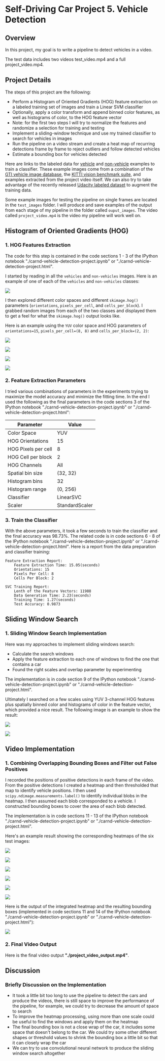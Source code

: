 # Self-Driving Car Project 5. Vehicle Detection

## Overview
In this project, my goal is to write a pipeline to detect vehicles in a video.

The test data includes two videos test_video.mp4 and a full project_video.mp4.  

## Project Details
The steps of this project are the following:

* Perform a Histogram of Oriented Gradients (HOG) feature extraction on a labeled training set of images and train a Linear SVM classifier
* Optionally, apply a color transform and append binned color features, as well as histograms of color, to the HOG feature vector
* Note: for the first two steps I will try to normalize the features and randomize a selection for training and testing
* Implement a sliding-window technique and use my trained classifier to search for vehicles in images
* Run the pipeline on a video stream and create a heat map of recurring detections frame by frame to reject outliers and follow detected vehicles
* Estimate a bounding box for vehicles detected

Here are links to the labeled data for [vehicle](https://s3.amazonaws.com/udacity-sdc/Vehicle_Tracking/vehicles.zip) and [non-vehicle](https://s3.amazonaws.com/udacity-sdc/Vehicle_Tracking/non-vehicles.zip) examples to train a classifier. These example images come from a combination of the [GTI vehicle image database](http://www.gti.ssr.upm.es/data/Vehicle_database.html), the [KITTI vision benchmark suite](http://www.cvlibs.net/datasets/kitti/), and examples extracted from the project video itself. We can also try to take advantage of the recently released [Udacity labeled dataset](https://github.com/udacity/self-driving-car/tree/master/annotations) to augment the training data.  

Some example images for testing the pipeline on single frames are located in the `test_images` folder. I will produce and save examples of the output from each stage of my pipeline in the folder called `ouput_images`. The video called `project_video.mp4` is the video my pipeline will work well on.

## Histogram of Oriented Gradients (HOG)

### 1. HOG Features Extraction

The code for this step is contained in the code sections 1 - 3 of the IPython notebook "./carnd-vehicle-detection-project.ipynb" or "./carnd-vehicle-detection-project.html". 

I started by reading in all the `vehicles` and `non-vehicles` images.  Here is an example of one of each of the `vehicles` and `non-vehicles` classes:

![](output_images/original-car-noncar-images.png)

I then explored different color spaces and different `skimage.hog()` parameters (`orientations`, `pixels_per_cell`, and `cells_per_block`).  I grabbed random images from each of the two classes and displayed them to get a feel for what the `skimage.hog()` output looks like.

Here is an example using the `YUV` color space and HOG parameters of `orientations=15`, `pixels_per_cell=(8, 8)` and `cells_per_block=(2, 2)`:

![](output_images/channel-1-hog-features.png)

![](output_images/channel-1-spatial-features.png)

![](output_images/channel-2-spatial-features.png)

![](output_images/channel-3-spatial-features.png)


### 2. Feature Extraction Parameters

I tried various combinations of parameters in the experiments trying to maximize the model accuracy and minimize the fitting time. In the end I used the following as the final parameters in the code sections 3 of the IPython notebook "./carnd-vehicle-detection-project.ipynb" or "./carnd-vehicle-detection-project.html":

| Parameter           | Value          |
| ------------------- | -------------- |
| Color Space         | YUV            |
| HOG Orientations    | 15             |
| HOG Pixels per cell | 8              |
| HOG Cell per block  | 2              |
| HOG Channels        | All            |
| Spatial bin size    | (32, 32)       |
| Histogram bins      | 32             |
| Histogram range     | (0, 256)       |
| Classifier          | LinearSVC      |
| Scaler              | StandardScaler |

### 3. Train the Classifier

With the above parameters, it took a few seconds to train the classifier and the final accuracy was 98.73%. The related code is in code sections 6 - 8 of the IPython notebook "./carnd-vehicle-detection-project.ipynb" or "./carnd-vehicle-detection-project.html". Here is a report from the data preparation and classifier training:

```
Feature Extraction Report:
	Feature Extraction Time: 15.05(seconds)
	Orientations: 15
	Pixels Per Cell: 8
	Cells Per Block: 2

SVC Training Report:
	Lenth of the Feature Vectors: 11988
	Data Generation Time: 2.23(seconds)
	Training Time: 1.27(seconds)
	Test Accuracy: 0.9873
```

## Sliding Window Search

### 1. Sliding Window Search Implementation

Here was my approaches to implement sliding windows search:

* Calculate the search windows
* Apply the feature extraction to each one of windows to find the one that contains a car
* Found the right scales and overlap parameter by experimenting

The implementation is in code section 9 of the IPython notebook "./carnd-vehicle-detection-project.ipynb" or "./carnd-vehicle-detection-project.html".

Ultimately I searched on a few scales using YUV 3-channel HOG features plus spatially binned color and histograms of color in the feature vector, which provided a nice result.  The following image is an example to show the result:

![](output_images/sliding-window-search-image-1-3.png)

![](output_images/sliding-window-search-image-4-6.png)

## Video Implementation

### 1. Combining Overlapping Bounding Boxes and Filter out False Positives

I recorded the positions of positive detections in each frame of the video.  From the positive detections I created a heatmap and then thresholded that map to identify vehicle positions.  I then used `scipy.ndimage.measurements.label()` to identify individual blobs in the heatmap.  I then assumed each blob corresponded to a vehicle. I constructed bounding boxes to cover the area of each blob detected.

The implementation is in code sections 11 - 13 of the IPython notebook "./carnd-vehicle-detection-project.ipynb" or "./carnd-vehicle-detection-project.html".

Here's an example result showing the corresponding heatmaps of the six test images:

![](output_images/heatmap1.png)

![](output_images/heatmap2.png)

![](output_images/heatmap3.png)

![](output_images/heatmap4.png)

![](output_images/heatmap5.png)

![](output_images/heatmap6.png)

Here is the output of the integrated heatmap and the resulting bounding boxes (implemented in code sections 11 and 14 of the IPython notebook "./carnd-vehicle-detection-project.ipynb" or "./carnd-vehicle-detection-project.html"):

![](output_images/integrated-heatmap.png)

### 2. Final Video Output
Here is the final video output **"./project_video_output.mp4"**.

## Discussion

### Briefly Discussion on the Implementation

* It took a little bit too long to use the pipeline to detect the cars and produce the videos, there is still space to improve the performance of the pipeline, for example, we could try to decrease the amount of space to search
* To improve the heatmap processing, using more than one scale could be useful to find the windows and apply them on the heatmap
* The final bounding box is not a close wrap of the car, it includes some space that doesn't belong to the car. We could try some other different shapes or threshold values to shrink the bounding box a little bit so that it can closely wrap the car
* We can try to use convolutional neural network to produce the sliding window search altogether
